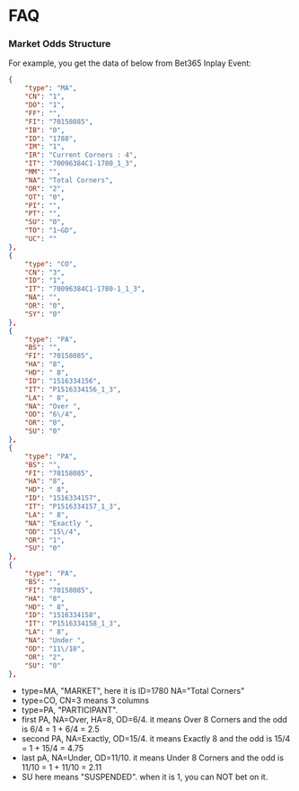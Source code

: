# FAQ

### Market Odds Structure

For example, you get the data of below from Bet365 Inplay Event:

```json
{
    "type": "MA",
    "CN": "1",
    "DO": "1",
    "FF": "",
    "FI": "70158085",
    "IB": "0",
    "ID": "1780",
    "IM": "1",
    "IR": "Current Corners : 4",
    "IT": "70096384C1-1780_1_3",
    "MM": "",
    "NA": "Total Corners",
    "OR": "2",
    "OT": "0",
    "PI": "",
    "PT": "",
    "SU": "0",
    "TO": "1~GD",
    "UC": ""
},
{
    "type": "CO",
    "CN": "3",
    "ID": "1",
    "IT": "70096384C1-1780-1_1_3",
    "NA": "",
    "OR": "0",
    "SY": "0"
},
{
    "type": "PA",
    "BS": "",
    "FI": "70158085",
    "HA": "8",
    "HD": " 8",
    "ID": "1516334156",
    "IT": "P1516334156_1_3",
    "LA": " 8",
    "NA": "Over ",
    "OD": "6\/4",
    "OR": "0",
    "SU": "0"
},
{
    "type": "PA",
    "BS": "",
    "FI": "70158085",
    "HA": "8",
    "HD": " 8",
    "ID": "1516334157",
    "IT": "P1516334157_1_3",
    "LA": " 8",
    "NA": "Exactly ",
    "OD": "15\/4",
    "OR": "1",
    "SU": "0"
},
{
    "type": "PA",
    "BS": "",
    "FI": "70158085",
    "HA": "8",
    "HD": " 8",
    "ID": "1516334158",
    "IT": "P1516334158_1_3",
    "LA": " 8",
    "NA": "Under ",
    "OD": "11\/10",
    "OR": "2",
    "SU": "0"
},
```

 * type=MA, "MARKET", here it is ID=1780 NA="Total Corners"
 * type=CO, CN=3 means 3 columns
 * type=PA, "PARTICIPANT".
  * first PA, NA=Over, HA=8, OD=6/4. it means Over 8 Corners and the odd is 6/4 = 1 + 6/4 = 2.5
  * second PA, NA=Exactly, OD=15/4. it means Exactly 8 and the odd is 15/4 = 1 + 15/4 = 4.75
  * last pA, NA=Under, OD=11/10. it means Under 8 Corners and the odd is 11/10 = 1 + 11/10 = 2.11
 * SU here means "SUSPENDED". when it is 1, you can NOT bet on it.
